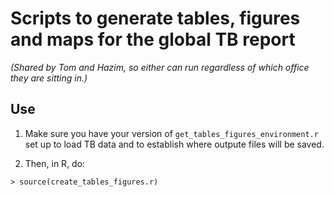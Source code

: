 # Scripts to generate tables, figures and maps for the global TB report
*(Shared by Tom and Hazim, so either can run regardless of which office they are sitting in.)*

## Use

1. Make sure you have your version of `get_tables_figures_environment.r` set up to load TB data and to establish where outpute files will be saved.

2. Then, in R, do:

```
> source(create_tables_figures.r)
```
